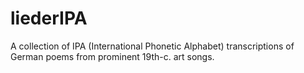 # liederIPA
A collection of IPA (International Phonetic Alphabet) transcriptions of German poems from prominent 19th-c. art songs. 
